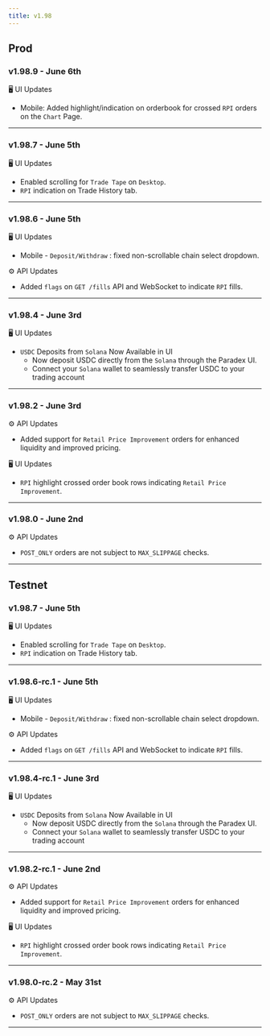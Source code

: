 ```yaml
---
title: v1.98
---
```

## Prod
### v1.98.9 - June 6th
🖥️  UI Updates
* Mobile: Added highlight/indication on orderbook for crossed `RPI` orders on the `Chart` Page.
---
### v1.98.7 - June 5th
🖥️  UI Updates
* Enabled scrolling for `Trade Tape` on `Desktop`.
* `RPI` indication on Trade History tab.
---
### v1.98.6 - June 5th
🖥️  UI Updates
* Mobile - `Deposit/Withdraw` : fixed non-scrollable chain select dropdown.

⚙️ API Updates
* Added `flags` on `GET /fills` API and WebSocket to indicate `RPI` fills.
---
### v1.98.4 - June 3rd  
🖥️  UI Updates
 * `USDC` Deposits from `Solana` Now Available in UI
   * Now deposit USDC directly from the `Solana` through the Paradex UI.
   * Connect your `Solana` wallet to seamlessly transfer USDC to your trading account
---
### v1.98.2 - June 3rd
⚙️ API Updates
 * Added support for `Retail Price Improvement` orders for enhanced liquidity and improved pricing.
  
🖥️  UI Updates
 * `RPI` highlight crossed order book rows indicating `Retail Price Improvement`.
---
### v1.98.0 - June 2nd
⚙️ API Updates
* `POST_ONLY` orders are not subject to `MAX_SLIPPAGE` checks.
---

## Testnet
### v1.98.7 - June 5th
🖥️  UI Updates
* Enabled scrolling for `Trade Tape` on `Desktop`.
* `RPI` indication on Trade History tab.
---
### v1.98.6-rc.1 - June 5th
🖥️  UI Updates
* Mobile - `Deposit/Withdraw` : fixed non-scrollable chain select dropdown.

⚙️ API Updates
* Added `flags` on `GET /fills` API and WebSocket to indicate `RPI` fills.
---
### v1.98.4-rc.1 - June 3rd  
🖥️  UI Updates
 * `USDC` Deposits from `Solana` Now Available in UI
   * Now deposit USDC directly from the `Solana` through the Paradex UI.
   * Connect your `Solana` wallet to seamlessly transfer USDC to your trading account
---
### v1.98.2-rc.1 - June 2nd
⚙️ API Updates
 * Added support for `Retail Price Improvement` orders for enhanced liquidity and improved pricing.

🖥️  UI Updates
 * `RPI` highlight crossed order book rows indicating `Retail Price Improvement`.
---
### v1.98.0-rc.2 - May 31st
⚙️ API Updates
* `POST_ONLY` orders are not subject to `MAX_SLIPPAGE` checks.
---
